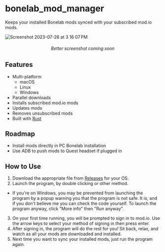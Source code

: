 # bonelab_mod_manager

Keeps your installed Bonelab mods synced with your subscribed mod.io mods.

![Screenshot 2023-07-26 at 3 16 07 PM](https://github.com/valentinegb/bonelab_mod_manager/assets/35977727/3ba202ab-97be-4c0c-9933-58eb8d30f2d9)

<h6 align="center">Better screenshot coming soon</h6>

## Features

- Multi-platform
  - macOS
  - Linux
  - Windows
- Parallel downloads
- Installs subscribed mod.io mods
- Updates mods
- Removes unsubscribed mods
- Built with [Rust](http://rust-lang.org)

## Roadmap

- Install mods directly in PC Bonelab installation
- Use ADB to push mods to Quest headset if plugged in

## How to Use

1. Download the appropriate file from [Releases](https://github.com/valentinegb/bonelab_mod_manager/releases) for your OS.
2. Launch the program, by double clicking or other method.
  - If you're on Windows, you may be prevented from launching the program by a popup warning you that the program is not safe.
    It is, and if you don't believe me you can check the code yourself. To launch the program anyway, click "More info" then "Run anyway".
3. On your first time running, you will be prompted to sign in to mod.io. Use the arrow keys to select your method of signing in then press enter.
4. After signing in, the program will do the rest for you! Sit back, relax, and watch as all your mods are downloaded and installed.
5. Next time you want to sync your installed mods, just run the program again.
